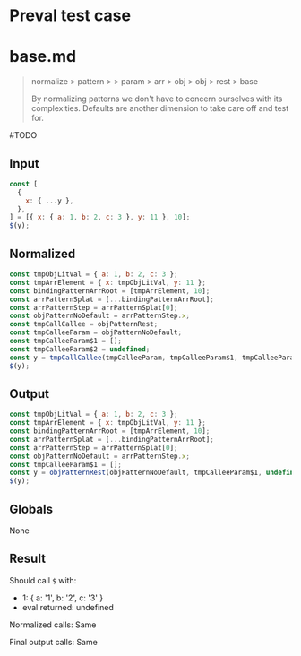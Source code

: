 # Preval test case

# base.md

> normalize > pattern >  > param > arr > obj > obj > rest > base
>
> By normalizing patterns we don't have to concern ourselves with its complexities. Defaults are another dimension to take care off and test for.

#TODO

## Input

`````js filename=intro
const [
  {
    x: { ...y },
  },
] = [{ x: { a: 1, b: 2, c: 3 }, y: 11 }, 10];
$(y);
`````

## Normalized

`````js filename=intro
const tmpObjLitVal = { a: 1, b: 2, c: 3 };
const tmpArrElement = { x: tmpObjLitVal, y: 11 };
const bindingPatternArrRoot = [tmpArrElement, 10];
const arrPatternSplat = [...bindingPatternArrRoot];
const arrPatternStep = arrPatternSplat[0];
const objPatternNoDefault = arrPatternStep.x;
const tmpCallCallee = objPatternRest;
const tmpCalleeParam = objPatternNoDefault;
const tmpCalleeParam$1 = [];
const tmpCalleeParam$2 = undefined;
const y = tmpCallCallee(tmpCalleeParam, tmpCalleeParam$1, tmpCalleeParam$2);
$(y);
`````

## Output

`````js filename=intro
const tmpObjLitVal = { a: 1, b: 2, c: 3 };
const tmpArrElement = { x: tmpObjLitVal, y: 11 };
const bindingPatternArrRoot = [tmpArrElement, 10];
const arrPatternSplat = [...bindingPatternArrRoot];
const arrPatternStep = arrPatternSplat[0];
const objPatternNoDefault = arrPatternStep.x;
const tmpCalleeParam$1 = [];
const y = objPatternRest(objPatternNoDefault, tmpCalleeParam$1, undefined);
$(y);
`````

## Globals

None

## Result

Should call `$` with:
 - 1: { a: '1', b: '2', c: '3' }
 - eval returned: undefined

Normalized calls: Same

Final output calls: Same
